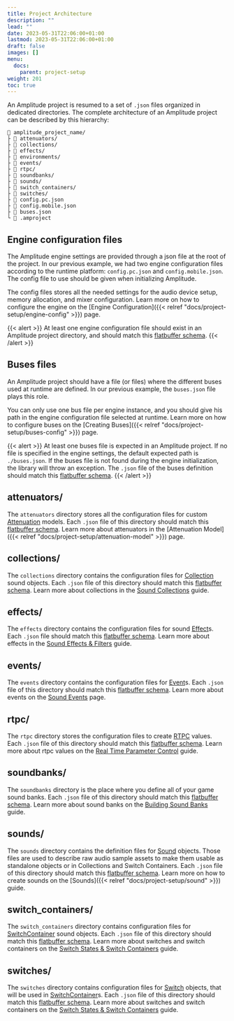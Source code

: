 ```yaml
---
title: Project Architecture
description: ""
lead: ""
date: 2023-05-31T22:06:00+01:00
lastmod: 2023-05-31T22:06:00+01:00
draft: false
images: []
menu:
  docs:
    parent: project-setup
weight: 201
toc: true
---
```


An Amplitude project is resumed to a set of `.json` files organized in dedicated directories. The complete architecture of an Amplitude project can be described by this hierarchy:

```text
📁 amplitude_project_name/
├ 📁 attenuators/
├ 📁 collections/
├ 📁 effects/
├ 📁 environments/
├ 📁 events/
├ 📁 rtpc/
├ 📁 soundbanks/
├ 📁 sounds/
├ 📁 switch_containers/
├ 📁 switches/
├ 📄 config.pc.json
├ 📄 config.mobile.json
├ 📄 buses.json
└ 📄 .amproject
```

## Engine configuration files

The Amplitude engine settings are provided through a json file at the root of the project. In our previous example, we had two engine configuration files according to the runtime platform: `config.pc.json` and `config.mobile.json`. The config file to use should be given when initializing Amplitude.

The config files stores all the needed settings for the audio device setup, memory allocation, and mixer configuration. Learn more on how to configure the engine on the [Engine Configuration]({{< relref "docs/project-setup/engine-config" >}}) page.

{{< alert >}}
At least one engine configuration file should exist in an Amplitude project directory, and should match this [flatbuffer schema](https://github.com/SparkyStudios/AmplitudeAudioSDK/blob/main/schemas/engine_config_definition.fbs).
{{< /alert >}}

## Buses files

An Amplitude project should have a file (or files) where the different buses used at runtime are defined. In our previous example, the `buses.json` file plays this role.

You can only use one bus file per engine instance, and you should give his path in the engine configuration file selected at runtime. Learn more on how to configure buses on the [Creating Buses]({{< relref "docs/project-setup/buses-config" >}}) page.

{{< alert >}}
At least one buses file is expected in an Amplitude project. If no file is specified in the engine settings, the default expected path is `./buses.json`. If the buses file is not found during the engine initialization, the library will throw an exception. The `.json` file of the buses definition should match this [flatbuffer schema](https://github.com/SparkyStudios/AmplitudeAudioSDK/blob/main/schemas/buses_definition.fbs).
{{< /alert >}}

## attenuators/

The `attenuators` directory stores all the configuration files for custom [Attenuation] models. Each `.json` file of this directory should match this [flatbuffer schema](https://github.com/SparkyStudios/AmplitudeAudioSDK/blob/main/schemas/attenuation_definition.fbs). Learn more about attenuators in the [Attenuation Model]({{< relref "docs/project-setup/attenuation-model" >}}) page.

## collections/

The `collections` directory contains the configuration files for [Collection] sound objects. Each `.json` file of this directory should match this [flatbuffer schema](https://github.com/SparkyStudios/AmplitudeAudioSDK/blob/main/schemas/collection_definition.fbs). Learn more about collections in the [Sound Collections](../sound-collections) guide.

## effects/

The `effects` directory contains the configuration files for sound [Effect]s. Each `.json` file should match this [flatbuffer schema](https://github.com/SparkyStudios/AmplitudeAudioSDK/blob/main/schemas/effect_definition.fbs). Learn more about effects in the [Sound Effects & Filters](../sound-effects) guide.

## events/

The `events` directory contains the configuration files for [Event]s. Each `.json` file of this directory should match this [flatbuffer schema](https://github.com/SparkyStudios/AmplitudeAudioSDK/blob/main/schemas/event_definition.fbs). Learn more about events on the [Sound Events](../sound-events) page.

## rtpc/

The `rtpc` directory stores the configuration files to create [RTPC] values. Each `.json` file of this directory should match this [flatbuffer schema](https://github.com/SparkyStudios/AmplitudeAudioSDK/blob/main/schemas/rtpc_definition.fbs). Learn more about rtpc values on the [Real Time Parameter Control](../rtpc) guide.

## soundbanks/

The `soundbanks` directory is the place where you define all of your game sound banks. Each `.json` file of this directory should match this [flatbuffer schema](https://github.com/SparkyStudios/AmplitudeAudioSDK/blob/main/schemas/sound_bank_definition.fbs). Learn more about sound banks on the [Building Sound Banks](../build-sound-bank) guide.

## sounds/

The `sounds` directory contains the definition files for [Sound] objects. Those files are used to describe raw audio sample assets to make them usable as standalone objects or in Collections and Switch Containers. Each `.json` file of this directory should match this [flatbuffer schema](https://github.com/SparkyStudios/AmplitudeAudioSDK/blob/main/schemas/sound_definition.fbs). Learn more on how to create sounds on the [Sounds]({{< relref "docs/project-setup/sound" >}}) guide.

## switch_containers/

The `switch_containers` directory contains configuration files for [SwitchContainer] sound objects. Each `.json` file of this directory should match this [flatbuffer schema](https://github.com/SparkyStudios/AmplitudeAudioSDK/blob/main/schemas/switch_container_definition.fbs). Learn more about switches and switch containers on the [Switch States & Switch Containers](../switch-states-and-switch-containers) guide.

## switches/

The `switches` directory contains configuration files for [Switch] objects, that will be used in [SwitchContainer]s. Each `.json` file of this directory should match this [flatbuffer schema](https://github.com/SparkyStudios/AmplitudeAudioSDK/blob/main/schemas/switch_definition.fbs). Learn more about switches and switch containers on the [Switch States & Switch Containers](../switch-states-and-switch-containers) guide.

[Attenuation]: ../../api/Sound/Attenuation
[Collection]: ../../api/Sound/Collection
[Effect]: ../../api/Sound/Effect
[Event]: ../../api/Sound/Event
[RTPC]: ../../api/Sound/RTPC
[Sound]: ../../api/Sound/Sound
[SwitchContainer]: ../../api/Sound/SwitchContainer
[Switch]: ../../api/Sound/Switch
